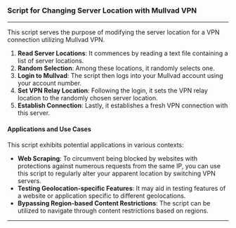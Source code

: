 ### Script for Changing Server Location with Mullvad VPN
---

This script serves the purpose of modifying the server location for a VPN connection utilizing Mullvad VPN.

1. **Read Server Locations**: It commences by reading a text file containing a list of server locations.
2. **Random Selection**: Among these locations, it randomly selects one.
3. **Login to Mullvad**: The script then logs into your Mullvad account using your account number.
4. **Set VPN Relay Location**: Following the login, it sets the VPN relay location to the randomly chosen server location.
5. **Establish Connection**: Lastly, it establishes a fresh VPN connection with this server.

#### Applications and Use Cases

This script exhibits potential applications in various contexts:

- **Web Scraping**: To circumvent being blocked by websites with protections against numerous requests from the same IP, you can use this script to regularly alter your apparent location by switching VPN servers.
- **Testing Geolocation-specific Features**: It may aid in testing features of a website or application specific to different geolocations.
- **Bypassing Region-based Content Restrictions**: The script can be utilized to navigate through content restrictions based on regions.

---